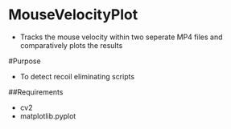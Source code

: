 # MouseVelocityPlot
- Tracks the mouse velocity within two seperate MP4 files and comparatively plots the results

#Purpose
- To detect recoil eliminating scripts  

##Requirements
- cv2
- matplotlib.pyplot

